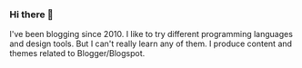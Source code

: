 ### Hi there 👋

I've been blogging since 2010. I like to try different programming languages and design tools. But I can't really learn any of them. I produce content and themes related to Blogger/Blogspot.
<!--
**zaferzent/zaferzent** is a ✨ _special_ ✨ repository because its `README.md` (this file) appears on your GitHub profile.

Here are some ideas to get you started:

- 🔭 I’m currently working on ...
- 🌱 I’m currently learning ...
- 👯 I’m looking to collaborate on ...
- 🤔 I’m looking for help with ...
- 💬 Ask me about ...
- 📫 How to reach me: ...
- 😄 Pronouns: ...
- ⚡ Fun fact: ...
-->
